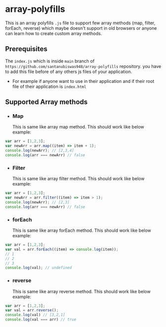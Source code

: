 # array-polyfills
This is an array polyfills `.js` file to support few array methods (map, filter, forEach, reverse) which maybe doesn't support in old browsers or anyone can learn how to create custom array methods. 
## Prerequisites
The `index.js` which is inside `main` branch of `https://github.com/santanubiswas948/array-polyfills` repository. you have to add this file before of any others js files of your application.
- For example if anyone want to use in their application and if their root file of their application is `index.html`

## Supported Array methods
- ### Map
  This is same like array map method.
  This should work like below example:
```js
var arr = [1,2,3];
var newArr = arr.map((item) => item + 1);
console.log(newArr); // [2,3,4]
console.log(arr === newArr) // false
```
- ### Filter
  This is same like array filter method.
  This should work like below example:
```js
var arr = [1,2,3];
var newArr = arr.filter((item) => item > 1);
console.log(newArr); // [2,3]
console.log(arr === newArr) // false
```
- ### forEach
  This is same like array forEach method.
  This should work like below example:
```js
var arr = [1,2,3];
var val = arr.forEach((item) => console.log(item));
// 1 
// 2
// 3
console.log(val); // undefined
```
- ### reverse
  This is same like array reverse method.
  This should work like below example:
```js
var arr = [1,2,3];
var val = arr.reverse();
console.log(val) // [3,2,1]
console.log(val === arr) // true
```
